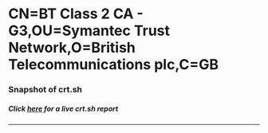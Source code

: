 # CN=BT Class 2 CA - G3,OU=Symantec Trust Network,O=British Telecommunications plc,C=GB
### Snapshot of crt.sh
##### Click [here](https://crt.sh/?q=Serial_0A419C690405F225236EB2B0AFA4FAF7) for a live crt.sh report

---

